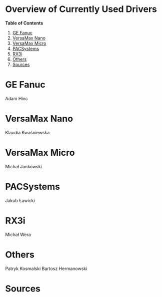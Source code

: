 # Overview of Currently Used Drivers
**Table of Contents**
1. [GE Fanuc](#ge-fanuc)
2. [VersaMax Nano](#versamax-nano)
3. [VersaMax Micro](#versamax-micro)
4. [PACSystems](#pacsytems)
5. [RX3i](#rx3i)
6. [Others](#others)
7. [Sources](#sources)

# GE Fanuc
Adam Hinc

# VersaMax Nano
Klaudia Kwaśniewska

# VersaMax Micro
Michał Jankowski

# PACSystems
Jakub Ławicki

# RX3i
Michał Wera

# Others
Patryk Kosmalski
Bartosz Hermanowski

# Sources
